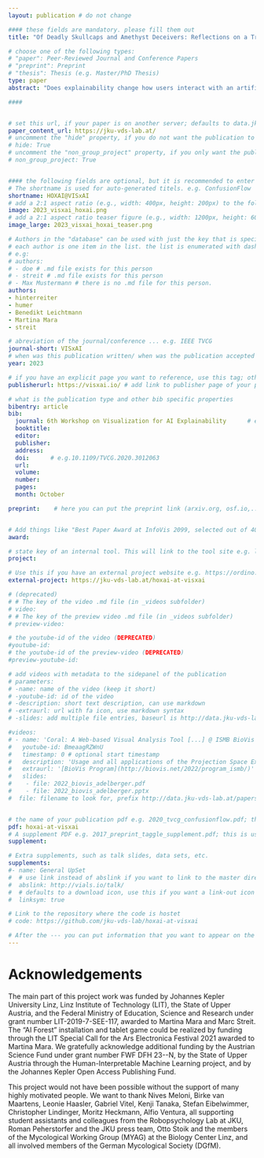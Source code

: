 ```yaml
---
layout: publication # do not change

#### these fields are mandatory. please fill them out
title: "Of Deadly Skullcaps and Amethyst Deceivers: Reflections on a Transdisciplinary Study on XAI and Trust" # title of your publication 

# choose one of the following types:
# "paper": Peer-Reviewed Journal and Conference Papers
# "preprint": Preprint
# "thesis": Thesis (e.g. Master/PhD Thesis)
type: paper
abstract: "Does explainability change how users interact with an artificially intelligent agent? We sought to answer this question in a transdisciplinary research project with a team of computer scientists and psychologists. We chose the high-risk decision making task of AI-assisted mushroom hunting to study the effects that explanations of AI predictions have on user trust. We present an overview of three studies, one of which was carried out in an unusual environment as part of a science and art festival. Our results show that visual explanations can lead to more adequate trust in AI systems and thereby to an improved decision correctness." # insert the abstract of your publication between the quotes; you can use html e.g. to make links (<a></a>) or generate bold (<b></b>) etc. text 

####


# set this url, if your paper is on another server; defaults to data.jku-vds-lab.at
paper_content_url: https://jku-vds-lab.at/
# uncomment the "hide" property, if you do not want the publication to be displayed on the website (usually you don't need this)
# hide: True
# uncomment the "non_group_project" property, if you only want the publication to be displayed on your personal page (i.e. publications where you contributed, but does not have anything to do with the Vis Group e.g. Master Thesis,...)
# non_group_project: True


#### the following fields are optional, but it is recommended to enter as much information as possible
# The shortname is used for auto-generated titels. e.g. ConfusionFlow
shortname: HOXAI@VISxAI
# add a 2:1 aspect ratio (e.g., width: 400px, height: 200px) to the folder /assets/images/papers/ e.g. 2020_tvcg_confusionflow.png
image: 2023_visxai_hoxai.png
# add a 2:1 aspect ratio teaser figure (e.g., width: 1200px, height: 600px) to the folder /assets/images/papers/ e.g. 2020_tvcg_confusionflow_teaser.png
image_large: 2023_visxai_hoxai_teaser.png

# Authors in the "database" can be used with just the key that is specified in the corresponding .md file (usually it is the lastname in lower case e.g. doe). Authors that do not have an individual page here should be stated with their full name (e.g. John Doe)
# each author is one item in the list. the list is enumerated with dashes ("-")
# e.g:
# authors:
# - doe # .md file exists for this person
# - streit # .md file exists for this person
# - Max Mustermann # there is no .md file for this person.
authors:
- hinterreiter
- humer
- Benedikt Leichtmann
- Martina Mara
- streit

# abreviation of the journal/conference ... e.g. IEEE TVCG
journal-short: VISxAI
# when was this publication written/ when was the publication accepted (e.g. 2020)
year: 2023

# if you have an explicit page you want to reference, use this tag; otherwise it will be generated from your doi
publisherurl: https://visxai.io/ # add link to publisher page of your publication

# what is the publication type and other bib specific properties
bibentry: article
bib:
  journal: 6th Workshop on Visualization for AI Explainability 		# e.g. IEEE Transactions on Visualization and Computer Graphics (to appear)
  booktitle: 
  editor: 
  publisher: 
  address: 
  doi: 		# e.g.10.1109/TVCG.2020.3012063
  url: 
  volume: 
  number: 
  pages: 
  month: October

preprint:	 # here you can put the preprint link (arxiv.org, osf.io,...) e.g. https://arxiv.org/abs/1910.00969


# Add things like "Best Paper Award at InfoVis 2099, selected out of 4000 submissions"
award:

# state key of an internal tool. This will link to the tool site e.g. lineup (usually not needed)
project: 

# Use this if you have an external project website e.g. https://ordino.caleydoapp.org/
external-project: https://jku-vds-lab.at/hoxai-at-visxai

# (deprecated)
# # The key of the video .md file (in _videos subfolder)
# video: 
# # The key of the preview video .md file (in _videos subfolder)
# preview-video:

# the youtube-id of the video (DEPRECATED)
#youtube-id: 
# the youtube-id of the preview-video (DEPRECATED)
#preview-youtube-id: 

# add videos with metadata to the sidepanel of the publication
# parameters: 
# -name: name of the video (keep it short)
# -youtube-id: id of the video
# -description: short text description, can use markdown
# -extraurl: url with fa icon, use markdown syntax
# -slides: add multiple file entries, baseurl is http://data.jku-vds-lab.at/papers/

#videos:
# - name: 'Coral: A Web-based Visual Analysis Tool [...] @ ISMB BioVis 2022'
#   youtube-id: BmeaagRZWnU
#   timestamp: 0 # optional start timestamp
#   description: 'Usage and all applications of the Projection Space Explorer can be found on the dedicated [Landing Page](https://jku-vds-lab.at/pse/).'
#   extraurl: '[BioVis Program](http://biovis.net/2022/program_ismb/)'
#   slides:
#    - file: 2022_biovis_adelberger.pdf
#    - file: 2022_biovis_adelberger.pptx
#  file: filename to look for, prefix http://data.jku-vds-lab.at/papers/


# the name of your publication pdf e.g. 2020_tvcg_confusionflow.pdf; this is usually uploaded to the caleydo aws server
pdf: hoxai-at-visxai
# A supplement PDF e.g. 2017_preprint_taggle_supplement.pdf; this is usually uploaded to the caleydo aws server
supplement: 

# Extra supplements, such as talk slides, data sets, etc.
supplements:
#- name: General UpSet
#  # use link instead of abslink if you want to link to the master directory
#  abslink: http://vials.io/talk/
#  # defaults to a download icon, use this if you want a link-out icon
#  linksym: true

# Link to the repository where the code is hostet
# code: https://github.com/jku-vds-lab/hoxai-at-visxai

# After the --- you can put information that you want to appear on the website using markdown formatting or HTML. A good example are acknowledgements, extra references, an erratum, etc.
---
```


# Acknowledgements
The main part of this project work was funded by Johannes Kepler University Linz, Linz Institute of Technology (LIT), the State of Upper Austria, and the Federal Ministry of Education, Science and Research under grant number LIT-2019-7-SEE-117, awarded to Martina Mara and Marc Streit. The “AI Forest” installation and tablet game could be realized by funding through the LIT Special Call for the Ars Electronica Festival 2021 awarded to Martina Mara. We gratefully acknowledge additional funding by the Austrian Science Fund under grant number FWF DFH 23--N, by the State of Upper Austria through the Human-Interpretable Machine Learning project, and by the Johannes Kepler Open Access Publishing Fund.

This project would not have been possible without the support of many highly motivated people. We want to thank Nives Meloni, Birke van Maartens, Leonie Haasler, Gabriel Vitel, Kenji Tanaka, Stefan Eibelwimmer, Christopher Lindinger, Moritz Heckmann, Alfio Ventura, all supporting student assistants and colleagues from the Robopsychology Lab at JKU, Roman Peherstorfer and the JKU press team, Otto Stoik and the members of the Mycological Working Group (MYAG) at the Biology Center Linz, and all involved members of the German Mycological Society (DGfM).
